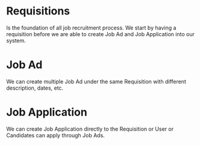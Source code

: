 # Requisitions
Is the foundation of all job recruitment process.
We start by having a requisition before we are able to create Job Ad and Job Application into our system.

# Job Ad
We can create multiple Job Ad under the same Requisition with different description, dates, etc.

# Job Application
We can create Job Application directly to the Requisition or User or Candidates can apply through Job Ads.



